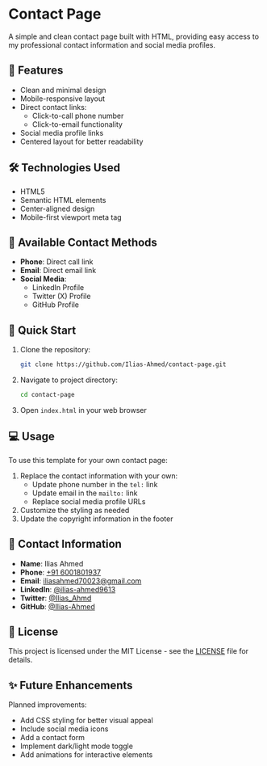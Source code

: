 # Contact Page

A simple and clean contact page built with HTML, providing easy access to my professional contact information and social media profiles.


## 📱 Features

- Clean and minimal design
- Mobile-responsive layout
- Direct contact links:
  - Click-to-call phone number
  - Click-to-email functionality
- Social media profile links
- Centered layout for better readability

## 🛠️ Technologies Used

- HTML5
- Semantic HTML elements
- Center-aligned design
- Mobile-first viewport meta tag

## 🔗 Available Contact Methods

- **Phone**: Direct call link
- **Email**: Direct email link
- **Social Media**:
  - LinkedIn Profile
  - Twitter (X) Profile
  - GitHub Profile

## 🚀 Quick Start

1. Clone the repository:
   ```bash
   git clone https://github.com/Ilias-Ahmed/contact-page.git
   ```

2. Navigate to project directory:
   ```bash
   cd contact-page
   ```

3. Open `index.html` in your web browser

## 💻 Usage

To use this template for your own contact page:

1. Replace the contact information with your own:
   - Update phone number in the `tel:` link
   - Update email in the `mailto:` link
   - Replace social media profile URLs
2. Customize the styling as needed
3. Update the copyright information in the footer

## 👤 Contact Information

- **Name**: Ilias Ahmed
- **Phone**: [+91 6001801937](tel:+916001801937)
- **Email**: [iliasahmed70023@gmail.com](mailto:iliasahmed70023@gmail.com)
- **LinkedIn**: [@ilias-ahmed9613](https://www.linkedin.com/in/ilias-ahmed9613/)
- **Twitter**: [@Ilias_Ahmd](https://x.com/Ilias_Ahmd)
- **GitHub**: [@Ilias-Ahmed](https://github.com/Ilias-Ahmed)

## 📄 License

This project is licensed under the MIT License - see the [LICENSE](LICENSE) file for details.

## ✨ Future Enhancements

Planned improvements:
- Add CSS styling for better visual appeal
- Include social media icons
- Add a contact form
- Implement dark/light mode toggle
- Add animations for interactive elements
